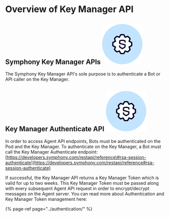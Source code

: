 # Overview of Key Manager API

## Symphony Key Manager APIs ![](../../.gitbook/assets/symphony-api.png) 

The Symphony Key Manager API's sole purpose is to authenticate a Bot or API caller on the Key Manager.

## Key Manager Authenticate API ![](../../.gitbook/assets/symphony-api.png) 

In order to access Agent API endpoints, Bots must be authenticated on the Pod and the Key Manager. To authenticate on the Key Manager, a Bot must call the Key Manager Authenticate endpoint: [https://developers.symphony.com/restapi/reference\#rsa-session-authenticate](https://developers.symphony.com/restapi/reference#rsa-session-authenticate)

If successful, the Key Manager API returns a Key Manager Token which is valid for up to two weeks. This Key Manager Token must be passed along with every subsequent Agent API request in order to encrypt/decrypt messages on the Agent server. You can read more about Authentication and Key Manager Token management here:

{% page-ref page="../authentication/" %}

